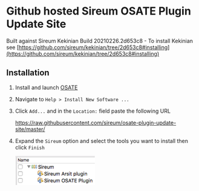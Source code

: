 # Github hosted Sireum OSATE Plugin Update Site

Built against Sireum Kekinian Build 20210226.2d653c8 - To install Kekinian see [https://github.com/sireum/kekinian/tree/2d653c8#installing](https://github.com/sireum/kekinian/tree/2d653c8#installing)

## Installation
1. Install and launch [OSATE](http://osate.org/download-and-install.html)
2. Navigate to ``Help > Install New Software ...``
3. Click ``Add...`` and in the ``Location:`` field paste the following URL

    https://raw.githubusercontent.com/sireum/osate-plugin-update-site/master/
  
4. Expand the ``Sireum`` option and select the tools you want to install then click ``Finish``

   ![tool-options](resources/tool-options.png)
